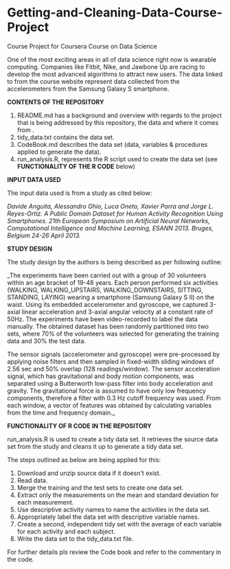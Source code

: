 # Getting-and-Cleaning-Data-Course-Project
Course Project for Coursera Course on Data Science

One of the most exciting areas in all of data science right now is wearable computing. Companies like Fitbit, Nike, and Jawbone Up are racing to develop the most advanced algorithms to attract new users. The data linked to from the course website represent data collected from the accelerometers from the Samsung Galaxy S smartphone. 

**CONTENTS OF THE REPOSITORY**

1) README.md has a background and overview with regards to the project that is being addressed by this repository, the data and where it comes from .
2) tidy_data.txt contains the data set.
3) CodeBook.md describes the data set (data, variables & procedures applied to generate the data).
4) run_analysis.R, represents the R script used to create the data set (see **FUNCTIONALITY OF THE R CODE** below)

**INPUT DATA USED**

The input data used is from a study as cited below:

_Davide Anguita, Alessandro Ghio, Luca Oneto, Xavier Parra and Jorge L. Reyes-Ortiz. A Public Domain Dataset for Human Activity Recognition Using Smartphones. 21th European Symposium on Artificial Neural Networks, Computational Intelligence and Machine Learning, ESANN 2013. Bruges, Belgium 24-26 April 2013._

**STUDY DESIGN**

The study design by the authors is being described as per following outline:

_The experiments have been carried out with a group of 30 volunteers within an age bracket of 19-48 years. Each person performed six activities (WALKING, WALKING_UPSTAIRS, WALKING_DOWNSTAIRS, SITTING, STANDING, LAYING) wearing a smartphone (Samsung Galaxy S II) on the waist. Using its embedded accelerometer and gyroscope, we captured 3-axial linear acceleration and 3-axial angular velocity at a constant rate of 50Hz. The experiments have been video-recorded to label the data manually. The obtained dataset has been randomly partitioned into two sets, where 70% of the volunteers was selected for generating the training data and 30% the test data. 

The sensor signals (accelerometer and gyroscope) were pre-processed by applying noise filters and then sampled in fixed-width sliding windows of 2.56 sec and 50% overlap (128 readings/window). The sensor acceleration signal, which has gravitational and body motion components, was separated using a Butterworth low-pass filter into body acceleration and gravity. The gravitational force is assumed to have only low frequency components, therefore a filter with 0.3 Hz cutoff frequency was used. From each window, a vector of features was obtained by calculating variables from the time and frequency domain._

**FUNCTIONALITY OF R CODE IN THE REPOSITORY**

run_analysis.R is used to create a tidy data set. It retrieves the source data set from the study and cleans it up to generate a tidy data set. 

The steps outlined as below are being applied for this:

1) Download and unzip source data if it doesn't exist.
2) Read data.
3) Merge the training and the test sets to create one data set.
4) Extract only the measurements on the mean and standard deviation for each measurement.
5) Use descriptive activity names to name the activities in the data set.
6) Appropriately label the data set with descriptive variable names.
7) Create a second, independent tidy set with the average of each variable for each activity and each subject.
8) Write the data set to the tidy_data.txt file.

For further details pls review the Code book and refer to the commentary in the code.
